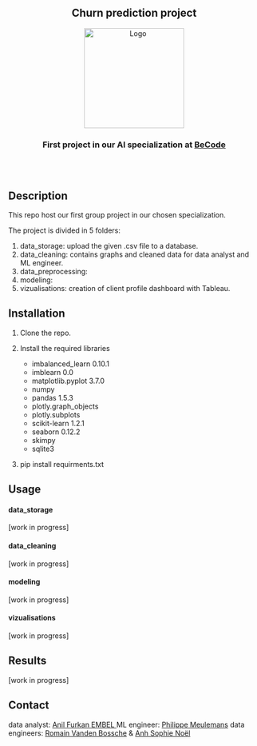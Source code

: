 <h2 align="center"> Churn prediction project </h2>
<p align="center"><a href="https://github.com/anilembel/Churn_Prediction_Becode">
<img src="https://becode.org/app/uploads/2020/03/cropped-becode-logo-seal.png" alt="Logo" width="200" height="200"></a></p>
<h3 align="center">First project in our AI specialization at <a href="https://github.com/becodeorg"><strong>BeCode</strong></a></h3><br><br>

## Description

This repo host our first group project in our chosen specialization.

The project is divided in 5 folders:

1. data_storage: upload the given .csv file to a database.
2. data_cleaning: contains graphs and cleaned data for data analyst and ML engineer.
3. data_preprocessing:
4. modeling:
5. vizualisations: creation of client profile dashboard with Tableau.

## Installation

1. Clone the repo.
2. Install the required libraries

   * imbalanced_learn 0.10.1
   * imblearn 0.0
   * matplotlib.pyplot 3.7.0
   * numpy
   * pandas 1.5.3
   * plotly.graph_objects
   * plotly.subplots
   * scikit-learn 1.2.1
   * seaborn 0.12.2
   * skimpy
   * sqlite3
3. pip install requirments.txt

## Usage

#### data_storage

[work in progress]

#### data_cleaning

[work in progress]

#### modeling

[work in progress]

#### vizualisations

[work in progress]

## Results

[work in progress]

## Contact

data analyst: [Anil Furkan EMBEL ](https://github.com/anilembel)
ML engineer: [Philippe Meulemans](https://github.com/Laverdure77)
data engineers: [Romain Vanden Bossche](https://github.com/vdbromain) & [Anh Sophie Noël](https://github.com/AnhSN)
